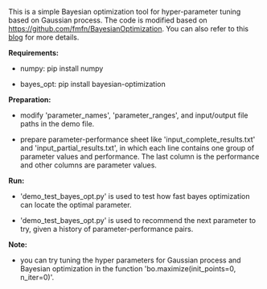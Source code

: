 This is a simple Bayesian optimization tool for hyper-parameter tuning based on Gaussian process. The code is modified based on https://github.com/fmfn/BayesianOptimization. You can also refer to this [blog](https://ustcnewly.github.io/2018/07/18/paper_note/Simple%20Bayesian%20Optimization/) for more details.

**Requirements:**

* numpy: pip install numpy

* bayes_opt: pip install bayesian-optimization

**Preparation:**

* modify 'parameter_names', 'parameter_ranges', and input/output file paths in the demo file.

* prepare parameter-performance sheet like 'input_complete_results.txt' and 'input_partial_results.txt', in which each line contains one group of parameter values and performance. The last column is the performance and other columns are parameter values.

**Run:**

* 'demo_test_bayes_opt.py' is used to test how fast bayes optimization can locate the optimal parameter. 

* 'demo_test_bayes_opt.py' is used to recommend the next parameter to try, given a history of parameter-performance pairs.

**Note:**

* you can try tuning the hyper parameters for Gaussian process and Bayesian optimization in the function 'bo.maximize(init_points=0, n_iter=0)'.